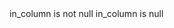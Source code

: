 <?xml version='1.0' encoding='UTF-8'?>
<dqExpressionRulesNode ruleType="Dimension Rule" ruleTypeLabel="Dimension Rule" description="General completeness test" name="General completeness test" elemId="12060163" code="completeness_test" type="ExpressionRule">
	<ruleColumnWrapper>
		<ruleColumnNode name="in_column" elemId="12060164" type="string"/>
	</ruleColumnWrapper>
	<dqRuleResultWrapper>
		<dqRuleResultNode elemId="12060165" code="COMPLETE">
			<expression>in_column is not null</expression>
		</dqRuleResultNode>
		<dqRuleResultNode elemId="12060166" code="NOT_COMPLETE">
			<expression>in_column is null</expression>
		</dqRuleResultNode>
	</dqRuleResultWrapper>
</dqExpressionRulesNode>